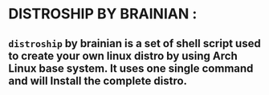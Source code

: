 # DISTROSHIP BY BRAINIAN :

## `distroship` by brainian is a set of shell script used to create your own linux distro by using Arch Linux base system. It uses one single command and will Install the complete distro.
